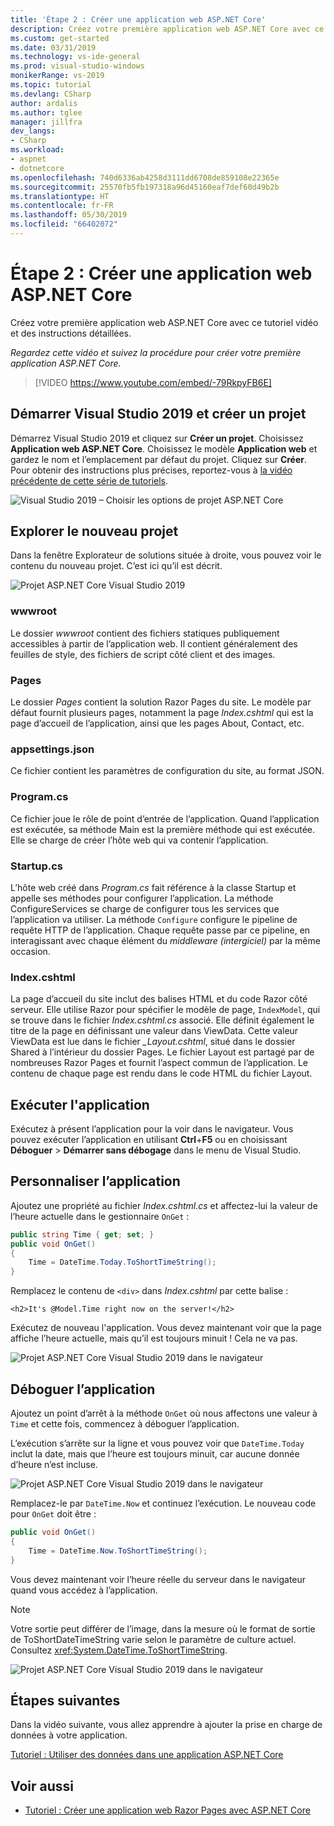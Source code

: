 ```yaml
---
title: 'Étape 2 : Créer une application web ASP.NET Core'
description: Créez votre première application web ASP.NET Core avec ce tutoriel vidéo et des instructions détaillées.
ms.custom: get-started
ms.date: 03/31/2019
ms.technology: vs-ide-general
ms.prod: visual-studio-windows
monikerRange: vs-2019
ms.topic: tutorial
ms.devlang: CSharp
author: ardalis
ms.author: tglee
manager: jillfra
dev_langs:
- CSharp
ms.workload:
- aspnet
- dotnetcore
ms.openlocfilehash: 740d6336ab4258d3111dd6708de859108e22365e
ms.sourcegitcommit: 25570fb5fb197318a96d45160eaf7def60d49b2b
ms.translationtype: HT
ms.contentlocale: fr-FR
ms.lasthandoff: 05/30/2019
ms.locfileid: "66402072"
---
```

# <a name="step-2-create-your-first-aspnet-core-web-app"></a>Étape 2 : Créer une application web ASP.NET Core

Créez votre première application web ASP.NET Core avec ce tutoriel vidéo et des instructions détaillées.

_Regardez cette vidéo et suivez la procédure pour créer votre première application ASP.NET Core._

> [!VIDEO https://www.youtube.com/embed/-79RkpyFB6E]

## <a name="start-visual-studio-2019-and-create-a-new-project"></a>Démarrer Visual Studio 2019 et créer un projet

Démarrez Visual Studio 2019 et cliquez sur **Créer un projet**. Choisissez **Application web ASP.NET Core**. Choisissez le modèle **Application web** et gardez le nom et l’emplacement par défaut du projet. Cliquez sur **Créer**. Pour obtenir des instructions plus précises, reportez-vous à [la vidéo précédente de cette série de tutoriels](tutorial-aspnet-core-ef-step-01.md).

![Visual Studio 2019 – Choisir les options de projet ASP.NET Core](media/vs-2019/vs2019-choose-aspnetcore-project.png)

## <a name="explore-the-new-project"></a>Explorer le nouveau projet

Dans la fenêtre Explorateur de solutions située à droite, vous pouvez voir le contenu du nouveau projet. C’est ici qu’il est décrit.

![Projet ASP.NET Core Visual Studio 2019](media/vs-2019/vs2019-solution-explorer.png)

### <a name="wwwroot"></a>wwwroot

Le dossier *wwwroot* contient des fichiers statiques publiquement accessibles à partir de l’application web. Il contient généralement des feuilles de style, des fichiers de script côté client et des images.

### <a name="pages"></a>Pages

Le dossier *Pages* contient la solution Razor Pages du site. Le modèle par défaut fournit plusieurs pages, notamment la page *Index.cshtml* qui est la page d’accueil de l’application, ainsi que les pages About, Contact, etc.

### <a name="appsettingsjson"></a>appsettings.json

Ce fichier contient les paramètres de configuration du site, au format JSON.

### <a name="programcs"></a>Program.cs

Ce fichier joue le rôle de point d’entrée de l’application. Quand l’application est exécutée, sa méthode Main est la première méthode qui est exécutée. Elle se charge de créer l’hôte web qui va contenir l’application.

### <a name="startupcs"></a>Startup.cs

L’hôte web créé dans *Program.cs* fait référence à la classe Startup et appelle ses méthodes pour configurer l’application. La méthode ConfigureServices se charge de configurer tous les services que l’application va utiliser. La méthode `Configure` configure le pipeline de requête HTTP de l’application. Chaque requête passe par ce pipeline, en interagissant avec chaque élément du *middleware (intergiciel)* par la même occasion.

### <a name="indexcshtml"></a>Index.cshtml

La page d’accueil du site inclut des balises HTML et du code Razor côté serveur. Elle utilise Razor pour spécifier le modèle de page, `IndexModel`, qui se trouve dans le fichier *Index.cshtml.cs* associé. Elle définit également le titre de la page en définissant une valeur dans ViewData. Cette valeur ViewData est lue dans le fichier *\_Layout.cshtml*, situé dans le dossier Shared à l’intérieur du dossier Pages. Le fichier Layout est partagé par de nombreuses Razor Pages et fournit l’aspect commun de l’application. Le contenu de chaque page est rendu dans le code HTML du fichier Layout.

## <a name="run-the-application"></a>Exécuter l'application

Exécutez à présent l’application pour la voir dans le navigateur. Vous pouvez exécuter l’application en utilisant **Ctrl**+**F5** ou en choisissant **Déboguer** > **Démarrer sans débogage** dans le menu de Visual Studio.

## <a name="customize-the-application"></a>Personnaliser l’application

Ajoutez une propriété au fichier *Index.cshtml.cs* et affectez-lui la valeur de l’heure actuelle dans le gestionnaire `OnGet` :

```csharp
public string Time { get; set; }
public void OnGet()
{
    Time = DateTime.Today.ToShortTimeString();
}
```

Remplacez le contenu de `<div>` dans *Index.cshtml* par cette balise :

```cshtml
<h2>It's @Model.Time right now on the server!</h2>
```

Exécutez de nouveau l'application. Vous devez maintenant voir que la page affiche l’heure actuelle, mais qu’il est toujours minuit ! Cela ne va pas.

![Projet ASP.NET Core Visual Studio 2019 dans le navigateur](media/vs-2019/vs2019-app-in-browser.png)

## <a name="debug-the-application"></a>Déboguer l’application

Ajoutez un point d’arrêt à la méthode `OnGet` où nous affectons une valeur à `Time` et cette fois, commencez à déboguer l’application.

L’exécution s’arrête sur la ligne et vous pouvez voir que `DateTime.Today` inclut la date, mais que l’heure est toujours minuit, car aucune donnée d’heure n’est incluse. 

![Projet ASP.NET Core Visual Studio 2019 dans le navigateur](media/vs-2019/vs2019-breakpoint.png)

Remplacez-le par `DateTime.Now` et continuez l’exécution. Le nouveau code pour `OnGet` doit être :

```csharp
public void OnGet()
{
    Time = DateTime.Now.ToShortTimeString();
}
```

Vous devez maintenant voir l’heure réelle du serveur dans le navigateur quand vous accédez à l’application.

> [!NOTE]
> Votre sortie peut différer de l’image, dans la mesure où le format de sortie de ToShortDateTimeString varie selon le paramètre de culture actuel. Consultez <xref:System.DateTime.ToShortTimeString>.

![Projet ASP.NET Core Visual Studio 2019 dans le navigateur](media/vs-2019/vs2019-app-fixed-in-browser.png)

## <a name="next-steps"></a>Étapes suivantes

Dans la vidéo suivante, vous allez apprendre à ajouter la prise en charge de données à votre application.

[Tutoriel : Utiliser des données dans une application ASP.NET Core](tutorial-aspnet-core-ef-step-03.md)

## <a name="see-also"></a>Voir aussi

- [Tutoriel : Créer une application web Razor Pages avec ASP.NET Core](/aspnet/core/tutorials/razor-pages/?view=aspnetcore-2.1)
